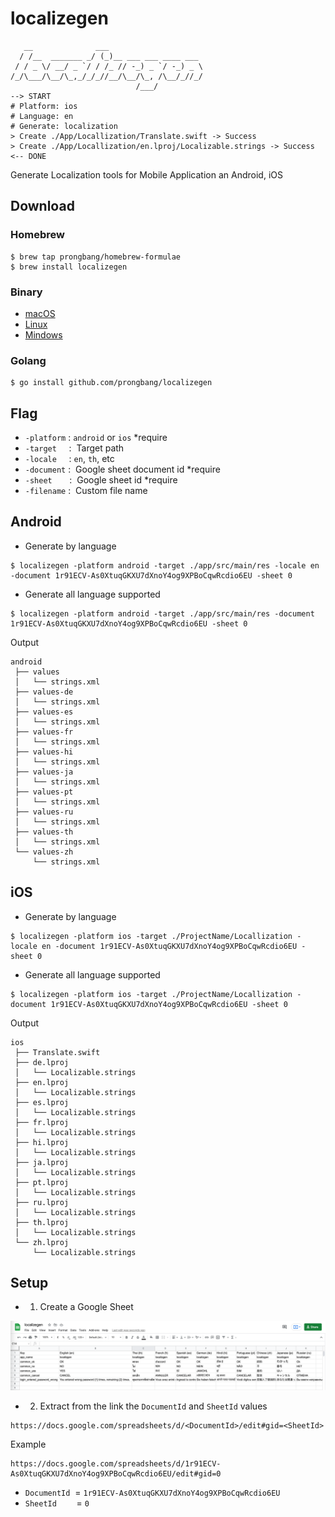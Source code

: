 # localizegen

```shell
   __              ___                     
  / /__  _______ _/ (_)__ ___ ___ ____ ___ 
 / / _ \/ __/ _ `/ / /_ // -_) _ `/ -_) _ \
/_/\___/\__/\_,_/_/_//__/\__/\_, /\__/_//_/
                            /___/          
--> START
# Platform: ios
# Language: en
# Generate: localization
> Create ./App/Locallization/Translate.swift -> Success
> Create ./App/Locallization/en.lproj/Localizable.strings -> Success
<-- DONE
```

Generate Localization tools for Mobile Application an Android, iOS

## Download

### Homebrew

```shell
$ brew tap prongbang/homebrew-formulae
$ brew install localizegen
```

### Binary

- [macOS](https://github.com/prongbang/localizegen/blob/master/localizegen?raw=true)
- [Linux](https://github.com/prongbang/localizegen/blob/master/binary/linux/localizegen?raw=true)
- [Mindows](https://github.com/prongbang/localizegen/blob/master/binary/windows/localizegen.exe?raw=true)

### Golang

```shell
$ go install github.com/prongbang/localizegen
```

## Flag

- `-platform` : `android` or `ios`        *require
- `-target`     :  Target path
- `-locale`     : `en`, `th`, etc
- `-document` :  Google sheet document id  *require
- `-sheet`       :  Google sheet id           *require
- `-filename` :  Custom file name

## Android

- Generate by language

```shell script
$ localizegen -platform android -target ./app/src/main/res -locale en -document 1r91ECV-As0XtuqGKXU7dXnoY4og9XPBoCqwRcdio6EU -sheet 0
```

- Generate all language supported

```shell script
$ localizegen -platform android -target ./app/src/main/res -document 1r91ECV-As0XtuqGKXU7dXnoY4og9XPBoCqwRcdio6EU -sheet 0
```

Output

```shell
android
 ├── values
 │   └── strings.xml
 ├── values-de
 │   └── strings.xml
 ├── values-es
 │   └── strings.xml
 ├── values-fr
 │   └── strings.xml
 ├── values-hi
 │   └── strings.xml
 ├── values-ja
 │   └── strings.xml
 ├── values-pt
 │   └── strings.xml
 ├── values-ru
 │   └── strings.xml
 ├── values-th
 │   └── strings.xml
 └── values-zh
     └── strings.xml
```

## iOS

- Generate by language

```shell script
$ localizegen -platform ios -target ./ProjectName/Locallization -locale en -document 1r91ECV-As0XtuqGKXU7dXnoY4og9XPBoCqwRcdio6EU -sheet 0
```

- Generate all language supported

```shell script
$ localizegen -platform ios -target ./ProjectName/Locallization -document 1r91ECV-As0XtuqGKXU7dXnoY4og9XPBoCqwRcdio6EU -sheet 0
```

Output

```shell
ios
 ├── Translate.swift
 ├── de.lproj
 │   └── Localizable.strings
 ├── en.lproj
 │   └── Localizable.strings
 ├── es.lproj
 │   └── Localizable.strings
 ├── fr.lproj
 │   └── Localizable.strings
 ├── hi.lproj
 │   └── Localizable.strings
 ├── ja.lproj
 │   └── Localizable.strings
 ├── pt.lproj
 │   └── Localizable.strings
 ├── ru.lproj
 │   └── Localizable.strings
 ├── th.lproj
 │   └── Localizable.strings
 └── zh.lproj
     └── Localizable.strings
```

## Setup

- 1. Create a Google Sheet

![Localize](/docs/sheet-localize.png)

- 2. Extract from the link the `DocumentId` and `SheetId` values

```shell script
https://docs.google.com/spreadsheets/d/<DocumentId>/edit#gid=<SheetId>
```

Example

```shell script
https://docs.google.com/spreadsheets/d/1r91ECV-As0XtuqGKXU7dXnoY4og9XPBoCqwRcdio6EU/edit#gid=0
```

- `DocumentId`  = `1r91ECV-As0XtuqGKXU7dXnoY4og9XPBoCqwRcdio6EU`
- `SheetId`        = `0`
